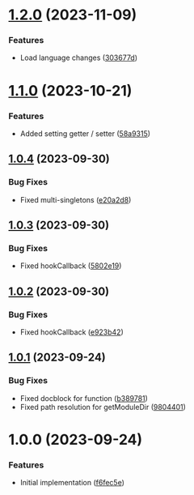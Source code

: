 # [1.2.0](https://github.com/oblakhost/whmcs-utils/compare/v1.1.0...v1.2.0) (2023-11-09)


### Features

* Load language changes ([303677d](https://github.com/oblakhost/whmcs-utils/commit/303677d574bc93a205a259c85f6137b6b0f2f63f))

# [1.1.0](https://github.com/oblakhost/whmcs-utils/compare/v1.0.4...v1.1.0) (2023-10-21)


### Features

* Added setting getter / setter ([58a9315](https://github.com/oblakhost/whmcs-utils/commit/58a9315441c1fab5d5a0c4f5cf8bb59f2a565672))

## [1.0.4](https://github.com/oblakhost/whmcs-utils/compare/v1.0.3...v1.0.4) (2023-09-30)


### Bug Fixes

* Fixed multi-singletons ([e20a2d8](https://github.com/oblakhost/whmcs-utils/commit/e20a2d864b2b73bed2c2d9bcf974c24d7450286f))

## [1.0.3](https://github.com/oblakhost/whmcs-utils/compare/v1.0.2...v1.0.3) (2023-09-30)


### Bug Fixes

* Fixed hookCallback ([5802e19](https://github.com/oblakhost/whmcs-utils/commit/5802e194ec7f66f2911e6757f068c6941d840414))

## [1.0.2](https://github.com/oblakhost/whmcs-utils/compare/v1.0.1...v1.0.2) (2023-09-30)


### Bug Fixes

* Fixed hookCallback ([e923b42](https://github.com/oblakhost/whmcs-utils/commit/e923b42ba88a5bff30979531f66750a85f7c7a71))

## [1.0.1](https://github.com/oblakhost/whmcs-utils/compare/v1.0.0...v1.0.1) (2023-09-24)


### Bug Fixes

* Fixed docblock for function ([b389781](https://github.com/oblakhost/whmcs-utils/commit/b389781b8177ceaac2a29c501e80a8c81f66d9c0))
* Fixed path resolution for getModuleDir ([9804401](https://github.com/oblakhost/whmcs-utils/commit/9804401f142456d914549049f9de9124fdbb3b5f))

# 1.0.0 (2023-09-24)


### Features

* Initial implementation ([f6fec5e](https://github.com/oblakhost/whmcs-utils/commit/f6fec5e436408586e82b5202d869344ff5cd77c0))
